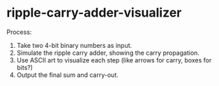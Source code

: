 # ripple-carry-adder-visualizer

Process:

1. Take two 4-bit binary numbers as input.
2. Simulate the ripple carry adder, showing the carry propagation.
3. Use ASCII art to visualize each step (like arrows for carry, boxes for bits?)
4. Output the final sum and carry-out.